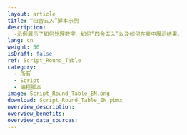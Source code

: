 ```yaml
---
layout: article
title: “四舍五入”脚本示例
description: 
  -示例展示了如何处理数字、如何“四舍五入”以及如何在表中展示结果。
lang: cn
weight: 50
isDraft: false
ref: Script_Round_Table
category:
  - 所有
  - Script
  - 编程脚本
image: Script_Round_Table_EN.png
download: Script_Round_Table_EN.pbmx
overview_description:
overview_benefits:
overview_data_sources:
---
```

